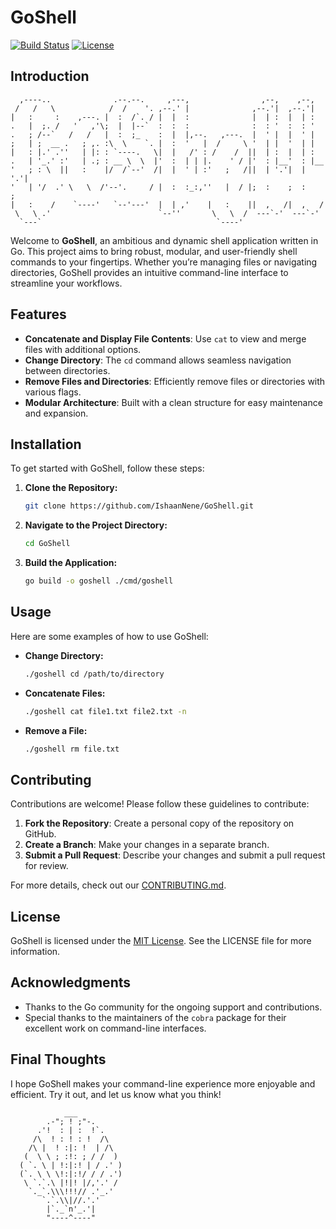 # **GoShell**

[![Build Status](https://img.shields.io/badge/build-passing-brightgreen)](link) [![License](https://img.shields.io/badge/license-MIT-blue)](LICENSE)

## Introduction

```
  ,----..              .--.--.     ,---,                ,--,    ,--,   
 /   /   \            /  /    '. ,--.' |              ,--.'|  ,--.'|   
|   :     :    ,---. |  :  /`. / |  |  :              |  | :  |  | :   
.   |  ;. /   '   ,'\;  |  |--`  :  :  :              :  : '  :  : '   
.   ; /--`   /   /   |  :  ;_    :  |  |,--.   ,---.  |  ' |  |  ' |   
;   | ;  __ .   ; ,. :\  \    `. |  :  '   |  /     \ '  | |  '  | |   
|   : |.' .''   | |: : `----.   \|  |   /' : /    /  ||  | :  |  | :   
.   | '_.' :'   | .; : __ \  \  |'  :  | | |.    ' / |'  : |__'  : |__ 
'   ; : \  ||   :    |/  /`--'  /|  |  ' | :'   ;   /||  | '.'|  | '.'|
'   | '/  .' \   \  /'--'.     / |  :  :_:,''   |  / |;  :    ;  :    ;
|   :    /    `----'   `--'---'  |  | ,'    |   :    ||  ,   /|  ,   / 
 \   \ .'                        `--''       \   \  /  ---`-'  ---`-'  
  `---`                                       `----'                   
```

Welcome to **GoShell**, an ambitious and dynamic shell application written in Go. This project aims to bring robust, modular, and user-friendly shell commands to your fingertips. Whether you’re managing files or navigating directories, GoShell provides an intuitive command-line interface to streamline your workflows.

## Features

- **Concatenate and Display File Contents**: Use `cat` to view and merge files with additional options.
- **Change Directory**: The `cd` command allows seamless navigation between directories.
- **Remove Files and Directories**: Efficiently remove files or directories with various flags.
- **Modular Architecture**: Built with a clean structure for easy maintenance and expansion.

## Installation

To get started with GoShell, follow these steps:

1. **Clone the Repository:**

    ```bash
    git clone https://github.com/IshaanNene/GoShell.git
    ```

2. **Navigate to the Project Directory:**

    ```bash
    cd GoShell
    ```

3. **Build the Application:**

    ```bash
    go build -o goshell ./cmd/goshell
    ```

## Usage

Here are some examples of how to use GoShell:

- **Change Directory:**

    ```bash
    ./goshell cd /path/to/directory
    ```

- **Concatenate Files:**

    ```bash
    ./goshell cat file1.txt file2.txt -n
    ```

- **Remove a File:**

    ```bash
    ./goshell rm file.txt
    ```

## Contributing

Contributions are welcome! Please follow these guidelines to contribute:

1. **Fork the Repository**: Create a personal copy of the repository on GitHub.
2. **Create a Branch**: Make your changes in a separate branch.
3. **Submit a Pull Request**: Describe your changes and submit a pull request for review.

For more details, check out our [CONTRIBUTING.md](docs/CONTRIBUTING.md).

## License

GoShell is licensed under the [MIT License](LICENSE). See the LICENSE file for more information.

## Acknowledgments

- Thanks to the Go community for the ongoing support and contributions.
- Special thanks to the maintainers of the `cobra` package for their excellent work on command-line interfaces.

## Final Thoughts

I hope GoShell makes your command-line experience more enjoyable and efficient. Try it out, and let us know what you think!

```
            ___
        .-"; ! ;"-.
      .'!  : | :  !`.
     /\  ! : ! : !  /\
    /\ |  ! :|: !  | /\
   (  \ \ ; :!: ; / /  )
  ( `. \ | !:|:! | / .' )
  (`. \ \ \!:|:!/ / / .')
   \ `.`.\ |!|! |/,'.' /
    `._`.\\\!!!// .'_.'
       `.`.\\|//.'.'
        |`._`n'_.'| 
        "----^----"
```

